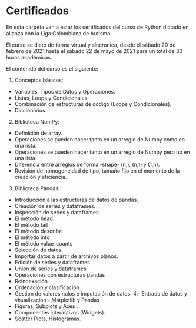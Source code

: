 # Certificados

En esta carpeta van a estar los certificados del curso de Python dictado en alianza con la Liga Colombiana de Autismo. 

El curso se dictó de forma virtual y síncronica, desde el sábado 20 de febrero de 2021 hasta el sábado 22 de mayo de 2021 para un total de 30 horas académicas.

El contenido del curso es el siguiente:

1. Conceptos básicos: 
  * Variables, Tipos de Datos y Operaciones.
  * Listas, Loops y Condicionales.
  * Combinación de estructuras de código (Loops y Condicionales).
  * Diccionarios.
2. Biblioteca NumPy:
  * Definición de array.
  * Operaciones se pueden hacer tanto en un arreglo de Numpy como en una lista.
  * Operaciones se pueden hacer tanto en un arreglo de Numpy pero no en una lista.
  * Diferencia entre arreglos de forma  -shape- (n,), (n,1) y (1,n).
  * Revisión de homogeneidad de tipo, tamaño fijo en el momento de la creación y eficiencia.
 3. Biblioteca Pandas:
 * Introducción a las estructuras de datos de pandas.
 * Creación de series y dataframes.
 * Inspección de series y dataframes.
 * El método head.
 * El método tail
 * El método describe
 * El método info
 * El método value_counts
 * Selección de datos
 * Importar datos a partir de archivos planos.
 * Edición de series y dataframes
 * Unión de series y dataframes
 * Operaciones con estructuras pandas
 * Reindexación
 * Ordenación y clasificación
 * Gestión de valores nulos e imputación de datos.
4.- Entrada de datos y visualización - Matplotlib y Pandas
 * Figuras, Subplots y  Axes .
 * Componentes interactivos (Widgets).
 * Scatter Plots, Histogramas.



